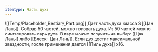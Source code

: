 ```yaml
---
itemtype: Часть духа
---
```

![[Temp/Placeholder_Bestiary_Part.png]]
Дает часть духа класса S [[Цан Лань]]. Собрав 50 частей, можно призвать духа. Из 50 частей можно синтезировать ларь духа. В ларе можно получить на выбор: [[Цан Лань]] либо [[Блеск · Цан Лань]]. Если дух достиг максимальной звездности, после применения дается [[Пыль духа]] х16.

